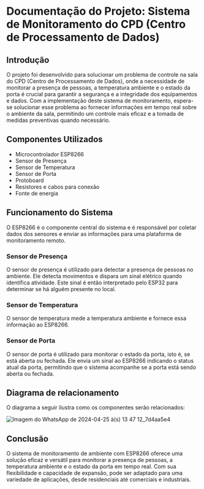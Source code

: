 # Documentação do Projeto: Sistema de Monitoramento do CPD (Centro de Processamento de Dados)

## Introdução

O projeto foi desenvolvido para solucionar um problema de controle na sala do CPD (Centro de Processamento de Dados), onde a necessidade de monitorar a presença de pessoas, a temperatura ambiente e o estado da porta é crucial para garantir a segurança e a integridade dos equipamentos e dados. Com a implementação deste sistema de monitoramento, espera-se solucionar esse problema ao fornecer informações em tempo real sobre o ambiente da sala, permitindo um controle mais eficaz e a tomada de medidas preventivas quando necessário.

## Componentes Utilizados

- Microcontrolador ESP8266
- Sensor de Presença
- Sensor de Temperatura
- Sensor de Porta
- Protoboard
- Resistores e cabos para conexão
- Fonte de energia

## Funcionamento do Sistema

O ESP8266 é o componente central do sistema e é responsável por coletar dados dos sensores e enviar as informações para uma plataforma de monitoramento remoto.

### Sensor de Presença

O sensor de presença é utilizado para detectar a presença de pessoas no ambiente. Ele detecta movimentos e dispara um sinal elétrico quando identifica atividade. Este sinal é então interpretado pelo ESP32 para determinar se há alguém presente no local.

### Sensor de Temperatura

O sensor de temperatura mede a temperatura ambiente e fornece essa informação ao ESP8266.

### Sensor de Porta

O sensor de porta é utilizado para monitorar o estado da porta, isto é, se está aberta ou fechada. Ele envia um sinal ao ESP8266 indicando o status atual da porta, permitindo que o sistema acompanhe se a porta está sendo aberta ou fechada.

## Diagrama de relacionamento

O diagrama a seguir ilustra como os componentes serão relacionados:

![Imagem do WhatsApp de 2024-04-25 à(s) 13 47 12_7d4aa5e4](https://github.com/luizfereslima/Trabalho_IOT/assets/75223914/2cc20f77-6761-45d2-a4ff-1ea3cffb5033)

## Conclusão

O sistema de monitoramento de ambiente com ESP8266 oferece uma solução eficaz e versátil para monitorar a presença de pessoas, a temperatura ambiente e o estado da porta em tempo real. Com sua flexibilidade e capacidade de expansão, pode ser adaptado para uma variedade de aplicações, desde residenciais até comerciais e industriais.
